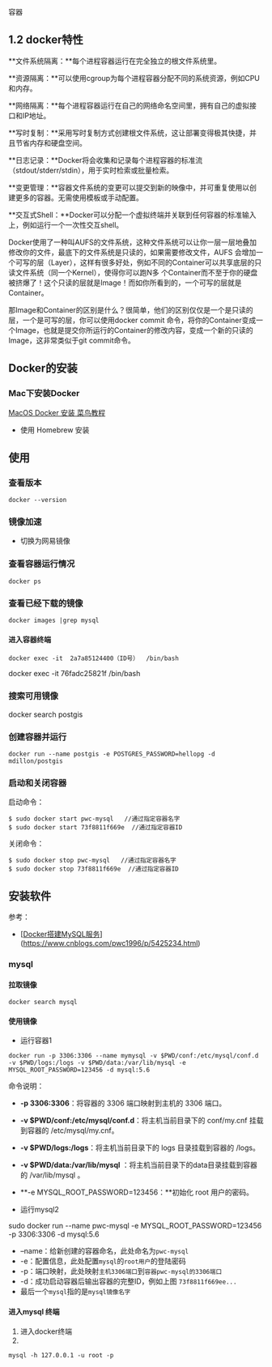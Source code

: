 

容器



## 1.2 docker特性

**文件系统隔离：**每个进程容器运行在完全独立的根文件系统里。

**资源隔离：**可以使用cgroup为每个进程容器分配不同的系统资源，例如CPU和内存。

**网络隔离：**每个进程容器运行在自己的网络命名空间里，拥有自己的虚拟接口和IP地址。

**写时复制：**采用写时复制方式创建根文件系统，这让部署变得极其快捷，并且节省内存和硬盘空间。

**日志记录：**Docker将会收集和记录每个进程容器的标准流（stdout/stderr/stdin），用于实时检索或批量检索。

**变更管理：**容器文件系统的变更可以提交到新的映像中，并可重复使用以创建更多的容器。无需使用模板或手动配置。

**交互式Shell：**Docker可以分配一个虚拟终端并关联到任何容器的标准输入上，例如运行一个一次性交互shell。



Docker使用了一种叫AUFS的文件系统，这种文件系统可以让你一层一层地叠加修改你的文件，最底下的文件系统是只读的，如果需要修改文件，AUFS 会增加一个可写的层（Layer），这样有很多好处，例如不同的Container可以共享底层的只读文件系统（同一个Kernel），使得你可以跑N多 个Container而不至于你的硬盘被挤爆了！这个只读的层就是Image！而如你所看到的，一个可写的层就是Container。

那Image和Container的区别是什么？很简单，他们的区别仅仅是一个是只读的层，一个是可写的层，你可以使用docker commit 命令，将你的Container变成一个Image，也就是提交你所运行的Container的修改内容，变成一个新的只读的Image，这非常类似于git commit命令。 



## Docker的安装

### Mac下安装Docker

[MacOS Docker 安装  菜鸟教程](https://www.runoob.com/docker/macos-docker-install.html)



* 使用 Homebrew 安装

## 使用

### 查看版本

```shell
docker --version
```

### 镜像加速

* 切换为网易镜像

###  查看容器运行情况

```
docker ps 
```

### 查看已经下载的镜像

```
docker images |grep mysql
```

#### 进入容器终端

```
docker exec -it  2a7a85124400（ID号）  /bin/bash
```

docker exec -it  76fadc25821f  /bin/bash



### 搜索可用镜像

docker search postgis



### 创建容器并运行



```shell
docker run --name postgis -e POSTGRES_PASSWORD=hellopg -d mdillon/postgis
```

### 启动和关闭容器

启动命令：

```
$ sudo docker start pwc-mysql   //通过指定容器名字
$ sudo docker start 73f8811f669e  //通过指定容器ID
```

关闭命令：

```
$ sudo docker stop pwc-mysql   //通过指定容器名字
$ sudo docker stop 73f8811f669e  //通过指定容器ID
```











## 安装软件



参考：

- [[Docker搭建MySQL服务](https://www.cnblogs.com/pwc1996/p/5425234.html)](https://www.cnblogs.com/pwc1996/p/5425234.html)



### mysql

#### 拉取镜像

```shell
docker search mysql
```

#### 使用镜像



* 运行容器1

```shell
docker run -p 3306:3306 --name mymysql -v $PWD/conf:/etc/mysql/conf.d -v $PWD/logs:/logs -v $PWD/data:/var/lib/mysql -e MYSQL_ROOT_PASSWORD=123456 -d mysql:5.6
```



命令说明：

- **-p 3306:3306**：将容器的 3306 端口映射到主机的 3306 端口。
- **-v $PWD/conf:/etc/mysql/conf.d**：将主机当前目录下的 conf/my.cnf 挂载到容器的 /etc/mysql/my.cnf。
- **-v $PWD/logs:/logs**：将主机当前目录下的 logs 目录挂载到容器的 /logs。
- **-v $PWD/data:/var/lib/mysql** ：将主机当前目录下的data目录挂载到容器的 /var/lib/mysql 。
- **-e MYSQL_ROOT_PASSWORD=123456：**初始化 root 用户的密码。



- 运行mysql2

sudo docker run --name pwc-mysql -e MYSQL_ROOT_PASSWORD=123456 -p 3306:3306 -d mysql:5.6



- –name：给新创建的容器命名，此处命名为`pwc-mysql`
- -e：配置信息，此处配置`mysql`的`root用户`的登陆密码
- -p：端口映射，此处映射`主机3306端口`到`容器pwc-mysql的3306端口`
- -d：成功启动容器后输出容器的完整ID，例如上图 `73f8811f669ee...`
- 最后一个`mysql`指的是`mysql镜像名字`



#### 进入mysql 终端

1. 进入docker终端
2. 

```
mysql -h 127.0.0.1 -u root -p 
```

